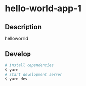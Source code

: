# hello-world-app-1

## Description

helloworrld

## Develop

```bash
# install dependencies
$ yarn
# start development server
$ yarn dev
```